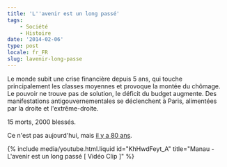 ```yaml
---
title: 'L''avenir est un long passé'
tags:
    - Société
    - Histoire
date: '2014-02-06'
type: post
locale: fr_FR
slug: lavenir-long-passe
---
```


Le monde subit une crise financière depuis 5 ans, qui touche principalement les classes moyennes et provoque la montée du chômage. Le pouvoir ne trouve pas de solution, le déficit du budget augmente. Des manifestations antigouvernementales se déclenchent à Paris, alimentées par la droite et l'extrême-droite.

<!-- more -->

15 morts, 2000 blessés.

Ce n'est pas aujourd'hui, mais [il y a 80 ans](http://fr.wikipedia.org/wiki/Crise_du_6_f%C3%A9vrier_1934 'Crise du 6 février 1934 ", Wikipedia').

{% include media/youtube.html.liquid id="KhHwdFeyt_A" title="Manau - L'avenir est un long passé [ Vidéo Clip ]" %}
